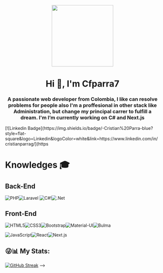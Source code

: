<div id="header" align="center">
    <img src="https://media.giphy.com/media/KDQ25pahVfwGRvvT9X/giphy.gif" width="200"/>
    <h1 align="center">Hi 👋, I'm Cfparra7</h1>
    <h3 align="center">A passionate web developer from Colombia, I like can resolve problems for people also I'm a proffesional in other 
        stack like Administration, but change my principal carrer to  fulfill a dream. I'm I’m currently working on C# and Next.js
    </h3>
</div>
[![Linkedin Badge](https://img.shields.io/badge/-Cristian%20Parra-blue?style=flat-square&logo=Linkedin&logoColor=white&link=https://www.linkedin.com/in/cristianparrag/](https

# Knowledges :mortar_board:

## Back-End
![PHP](https://img.shields.io/badge/-PHP-777BB4?style=flat-square&logo=php&logoColor=white&link=https://github.com/Cfparra7/)![Laravel](https://img.shields.io/badge/-Laravel-FF2D20?style=flat-square&logo=laravel&logoColor=white&link=https://github.com/Cfparra7/)
![C#](https://img.shields.io/badge/c%23-%23239120.svg?style=for-the-badge&logo=c-sharp&logoColor=white)!![.Net](https://img.shields.io/badge/.NET-5C2D91?style=for-the-badge&logo=.net&logoColor=white)
## Front-End
![HTML5](https://img.shields.io/badge/-HTML5-E34F26?style=flat-square&logo=html5&logoColor=white&link=https://github.com/ofaaoficial/)![CSS3](https://img.shields.io/badge/-CSS3-1572B6?style=flat-square&logo=css3&link=https://github.com/Cfparra7/)![Bootstrap](https://img.shields.io/badge/-Bootstrap-563D7C?style=flat-square&logo=bootstrap&link=https://github.com/Cfparra7/)![Material-UI](https://img.shields.io/badge/-Material%20UI-0081CB?style=flat-square&logo=material-ui&link=https://github.com/Cfparra7/)![Bulma](https://img.shields.io/badge/-Bulma-00D1B2?style=flat-square&logo=material-ui&link=https://github.com/Cfparra7/)

![JavaScript](https://img.shields.io/badge/-JavaScript-black?style=flat-square&logo=javascript&link=https://github.com/Cfparra7/)![React](https://img.shields.io/badge/-React-black?style=flat-square&logo=react&link=https://github.com/Cfparra7/)![Next.js](https://img.shields.io/badge/-Next.js-black?style=flat-square&logo=next.js&logoColor=white&link=https://github.com/Cfparra7/)

## 😜📊 My Stats:
[![GitHub Streak](https://streak-stats.demolab.com?user=Cfparra7&theme=tokyonight&hide_border=true)](https://git.io/streak-stats)
-->

